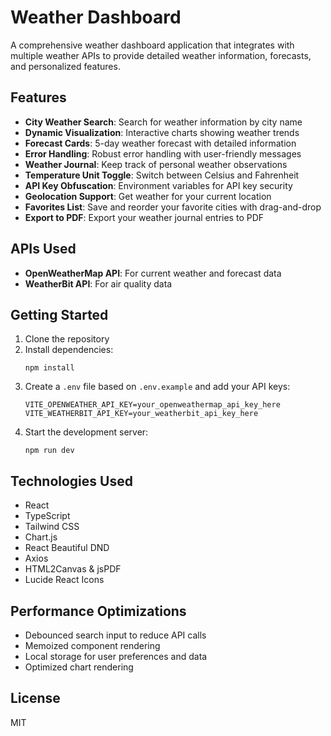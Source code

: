 # Weather Dashboard

A comprehensive weather dashboard application that integrates with multiple weather APIs to provide detailed weather information, forecasts, and personalized features.

## Features

- **City Weather Search**: Search for weather information by city name
- **Dynamic Visualization**: Interactive charts showing weather trends
- **Forecast Cards**: 5-day weather forecast with detailed information
- **Error Handling**: Robust error handling with user-friendly messages
- **Weather Journal**: Keep track of personal weather observations
- **Temperature Unit Toggle**: Switch between Celsius and Fahrenheit
- **API Key Obfuscation**: Environment variables for API key security
- **Geolocation Support**: Get weather for your current location
- **Favorites List**: Save and reorder your favorite cities with drag-and-drop
- **Export to PDF**: Export your weather journal entries to PDF

## APIs Used

- **OpenWeatherMap API**: For current weather and forecast data
- **WeatherBit API**: For air quality data

## Getting Started

1. Clone the repository
2. Install dependencies:
   ```
   npm install
   ```
3. Create a `.env` file based on `.env.example` and add your API keys:
   ```
   VITE_OPENWEATHER_API_KEY=your_openweathermap_api_key_here
   VITE_WEATHERBIT_API_KEY=your_weatherbit_api_key_here
   ```
4. Start the development server:
   ```
   npm run dev
   ```

## Technologies Used

- React
- TypeScript
- Tailwind CSS
- Chart.js
- React Beautiful DND
- Axios
- HTML2Canvas & jsPDF
- Lucide React Icons

## Performance Optimizations

- Debounced search input to reduce API calls
- Memoized component rendering
- Local storage for user preferences and data
- Optimized chart rendering

## License

MIT